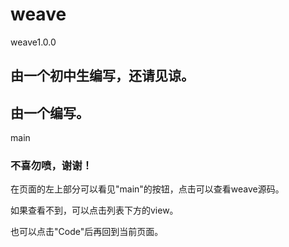 # weave

weave1.0.0
## 由一个初中生编写，还请见谅。

## 由一个编写。
 main
### 不喜勿喷，谢谢！

在页面的左上部分可以看见"main"的按钮，点击可以查看weave源码。

如果查看不到，可以点击列表下方的view。

也可以点击"Code"后再回到当前页面。

